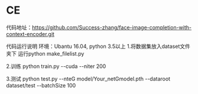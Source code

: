 CE
====


代码地址：https://github.com/Success-zhang/face-image-completion-with-context-encoder.git

代码运行说明
环境：Ubantu 16.04, python 3.5以上
1.将数据集放入dataset文件夹下
运行python make_filelist.py

2.训练
python train.py --cuda --niter 200

3.测试
python test.py --nteG model/Your_netGmodel.pth --dataroot dataset/test --batchSize 100
